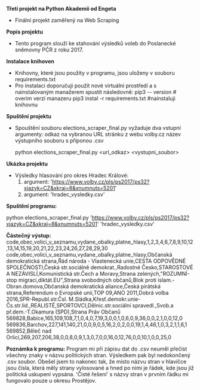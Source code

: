 **Třetí projekt na Python Akademii od Engeta**
- Finální projekt zaměřený na Web Scraping

**Popis projektu**
- Tento program slouží ke stahování výsledků voleb do Poslanecké sněmovny PČR z roku 2017.

**Instalace knihoven**
- Knihovny, které jsou použity v programu, jsou uloženy v souboru requirements.txt
- Pro instalaci doporučuji použít nové virtuální prostředí a s nainstalovaným manažerem spustit následovně:
    pip3 -- version                 # overim verzi manazeru
    pip3 instal -r requirements.txt #nainstaluji knihovnu

**Spuštění projektu**
- Spouštění souboru elections_scraper_final.py vyžaduje dva vstupní argumenty:
    odkaz na vybranou URL stránku z webu volby.cz
    název výstupního souboru s příponou .csv

    python elections_scraper_final.py <url_odkaz> <vystupni_soubor>

**Ukázka projektu**
- Výsledky hlasování pro okres Hradec Králové:
    1. argument: 'https://www.volby.cz/pls/ps2017/ps32?xjazyk=CZ&xkraj=8&xnumnuts=5201'
    2. argument: 'hradec_vysledky.csv'

**Spuštění programu:**

python elections_scraper_final.py 'https://www.volby.cz/pls/ps2017/ps32?xjazyk=CZ&xkraj=8&xnumnuts=5201' 'hradec_vysledky.csv'


**Částečný výstup:**
code,obec,volici_v_seznamu,vydane_obalky,platne_hlasy,1,2,3,4,6,7,8,9,10,12,13,14,15,19,20,21,22,23,24,26,27,28,29,30
code,obec,volici_v_seznamu,vydane_obalky,platne_hlasy,Občanská demokratická strana,Řád národa - Vlastenecká unie,CESTA ODPOVĚDNÉ SPOLEČNOSTI,Česká str.sociálně demokrat.,Radostné Česko,STAROSTOVÉ A NEZÁVISLÍ,Komunistická str.Čech a Moravy,Strana zelených,"ROZUMNÍ-stop migraci,diktát.EU",Strana svobodných občanů,Blok proti islam.-Obran.domova,Občanská demokratická aliance,Česká pirátská strana,Referendum o Evropské unii,TOP 09,ANO 2011,Dobrá volba 2016,SPR-Republ.str.Čsl. M.Sládka,Křesť.demokr.unie-Čs.str.lid.,REALISTÉ,SPORTOVCI,Dělnic.str.sociální spravedl.,Svob.a př.dem.-T.Okamura (SPD),Strana Práv Občanů
569828,Babice,165,109,108,7,1,0,4,0,7,19,3,0,0,1,0,6,0,9,36,0,0,2,1,0,0,12,0
569836,Barchov,227,141,140,21,0,0,9,0,5,16,2,0,2,0,0,19,1,4,46,1,0,3,2,1,1,6,1
569852,Běleč nad Orlicí,269,207,206,38,0,0,8,0,9,1,3,0,7,0,0,16,0,12,76,0,0,10,1,0,0,25,0


**Poznámka k programu:**
Program mi při zápisu dat do .csv neuměl přečíst všechny znaky v názvu politických stran. Výsledkem pak byl nedokončený .csv soubor. Obešel jsem to nakonec tak, že místo názvu stran v hlavičce jsou čísla, která měly strany vylosované a hned po nimi je řádek, kde jsou již politická uskupení vypsána. 
'Čisté řešení' s názvy stran v prvním řádku mi fungovalo pouze u okresu Prostějov.
